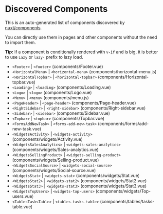 # Discovered Components

This is an auto-generated list of components discovered by [nuxt/components](https://github.com/nuxt/components).

You can directly use them in pages and other components without the need to import them.

**Tip:** If a component is conditionally rendered with `v-if` and is big, it is better to use `Lazy` or `lazy-` prefix to lazy load.

- `<Footer>` | `<footer>` (components/Footer.vue)
- `<HorizontalMenu>` | `<horizontal-menu>` (components/horizontal-menu.js)
- `<HorizontalTopbar>` | `<horizontal-topbar>` (components/Horizontal-topbar.vue)
- `<Loading>` | `<loading>` (components/Loading.vue)
- `<Logo>` | `<logo>` (components/Logo.vue)
- `<Menu>` | `<menu>` (components/menu.js)
- `<PageHeader>` | `<page-header>` (components/Page-header.vue)
- `<RightSidebar>` | `<right-sidebar>` (components/Right-sidebar.vue)
- `<Sidebar>` | `<sidebar>` (components/Sidebar.vue)
- `<Topbar>` | `<topbar>` (components/Topbar.vue)
- `<FormsAddNewTask>` | `<forms-add-new-task>` (components/forms/add-new-task.vue)
- `<WidgetsActivity>` | `<widgets-activity>` (components/widgets/Activity.vue)
- `<WidgetsSalesAnalytics>` | `<widgets-sales-analytics>` (components/widgets/Sales-analytics.vue)
- `<WidgetsSellingProduct>` | `<widgets-selling-product>` (components/widgets/Selling-product.vue)
- `<WidgetsSocialSource>` | `<widgets-social-source>` (components/widgets/Social-source.vue)
- `<WidgetsStat>` | `<widgets-stat>` (components/widgets/Stat.vue)
- `<WidgetsStat2>` | `<widgets-stat2>` (components/widgets/Stat2.vue)
- `<WidgetsStat3>` | `<widgets-stat3>` (components/widgets/Stat3.vue)
- `<WidgetsTopUsers>` | `<widgets-top-users>` (components/widgets/Top-users.vue)
- `<TablesTasksTable>` | `<tables-tasks-table>` (components/tables/tasks-table.vue)
